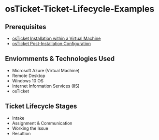 # osTicket-Ticket-Lifecycle-Examples

## Prerequisites
- [osTicket Installation within a Virtual Machine](https://github.com/EddieJIV/osticket-prereqs)
- [osTicket Post-Installation Configuration](https://github.com/EddieJIV/osTicket-Post-Installation-Configuration)

## Enviornments & Technologies Used

- Microsoft Azure (Virtual Machine)
- Remote Desktop
- Windows 10 OS
- Internet Information Services (IIS)
- osTicket

## Ticket Lifecycle Stages

- Intake
- Assignment & Communication
- Working the Issue
- Resultion
